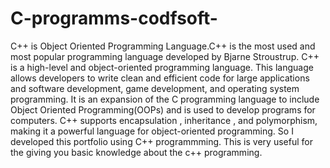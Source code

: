 # C-programms-codfsoft-
C++ is Object Oriented Programming Language.C++ is the most used and most popular programming language developed by Bjarne Stroustrup. C++ is a high-level and object-oriented programming language. This language allows developers to write clean and efficient code for large applications and software development, game development, and operating system programming. It is an expansion of the C programming language to include Object Oriented Programming(OOPs) and is used to develop programs for computers. 
C++ supports encapsulation , inheritance , and polymorphism, making it a powerful language for object-oriented programming.
So I developed this portfolio using C++ programmming.
This is very useful for the  giving you basic knowledge about the c++ programming.
